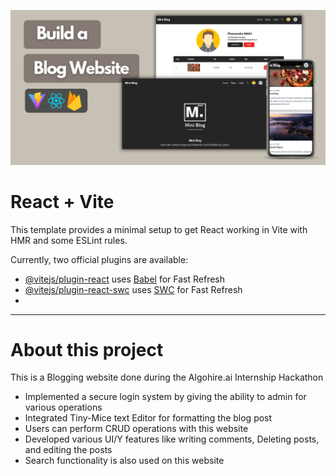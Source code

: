 ![logo](blog.png)

# React + Vite

This template provides a minimal setup to get React working in Vite with HMR and some ESLint rules.

Currently, two official plugins are available:

- [@vitejs/plugin-react](https://github.com/vitejs/vite-plugin-react/blob/main/packages/plugin-react/README.md) uses [Babel](https://babeljs.io/) for Fast Refresh
- [@vitejs/plugin-react-swc](https://github.com/vitejs/vite-plugin-react-swc) uses [SWC](https://swc.rs/) for Fast Refresh
- 
<hr />

# About this project
This is a Blogging website done during the Algohire.ai Internship Hackathon 
- Implemented a secure login system by giving the ability to admin for various operations
- Integrated Tiny-Mice text Editor for formatting the blog post
- Users can perform CRUD operations with this website
- Developed various UI/Y features like writing comments, Deleting posts, and editing the posts
- Search functionality is also used on this website




